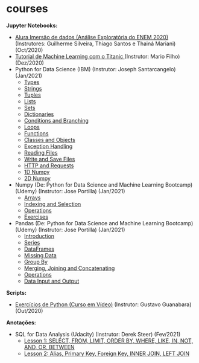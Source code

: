 # courses

**Jupyter Notebooks:**
* [Alura Imersão de dados (Análise Exploratória do ENEM 2020)](https://github.com/sergiodealencar/courses/blob/main/material/Aula01_desafios.ipynb) (Instrutores: Guilherme Silveira, Thiago Santos e Thainá Mariani) (Oct/2020)
* [Tutorial de Machine Learning com o Titanic ](https://github.com/sergiodealencar/courses/blob/main/material/tutorial_titanic_mario_filho.ipynb) (Instrutor: Mario Filho) (Dez/2020)
* Python for Data Science (IBM) (Instrutor: Joseph Santarcangelo) (Jan/2021)
  - [Types](https://github.com/sergiodealencar/courses/blob/main/material/PY0101EN-1-1-Types.ipynb)
  - [Strings](https://github.com/sergiodealencar/courses/blob/main/material/PY0101EN-1-2-Strings.ipynb)
  - [Tuples](https://github.com/sergiodealencar/courses/blob/main/material/PY0101EN-2-1-Tuples.ipynb)
  - [Lists](https://github.com/sergiodealencar/courses/blob/main/material/PY0101EN-2-2-Lists.ipynb)
  - [Sets](https://github.com/sergiodealencar/courses/blob/main/material/PY0101EN-2-3-Sets.ipynb)
  - [Dictionaries](https://github.com/sergiodealencar/courses/blob/main/material/PY0101EN-2-4-Dictionaries.ipynb)
  - [Conditions and Branching](https://github.com/sergiodealencar/courses/blob/main/material/PY0101EN-3-1-Conditions.ipynb)
  - [Loops](https://github.com/sergiodealencar/courses/blob/main/material/PY0101EN-3-2-Loops.ipynb)
  - [Functions](https://github.com/sergiodealencar/courses/blob/main/material/PY0101EN-3-3-Functions.ipynb)
  - [Classes and Objects](https://github.com/sergiodealencar/courses/blob/main/material/PY0101EN-3-4-Classes.ipynb)
  - [Exception Handling](https://github.com/sergiodealencar/courses/blob/main/material/PY0101EN-3-1.2ExcecptionHandling.ipynb)
  - [Reading Files](https://github.com/sergiodealencar/courses/blob/main/material/PY0101EN-4-1-ReadFile.ipynb)
  - [Write and Save Files](https://github.com/sergiodealencar/courses/blob/main/material/PY0101EN-4-2-WriteFile.ipynb)
  - [HTTP and Requests](https://github.com/sergiodealencar/courses/blob/main/material/PY0101EN-5.3_Requests_HTTP.ipynb)
  - [1D Numpy](https://github.com/sergiodealencar/courses/blob/main/material/PY0101EN-5-1-Numpy1D.ipynb)
  - [2D Numpy](https://github.com/sergiodealencar/courses/blob/main/material/PY0101EN-5-2-Numpy2D.ipynb)
* Numpy (De: Python for Data Science and Machine Learning Bootcamp) (Udemy) (Instrutor: Jose Portilla) (Jan/2021)
  - [Arrays](https://github.com/sergiodealencar/courses/blob/main/material/numpy/01-NumPy%20Arrays.ipynb)
  - [Indexing and Selection](https://github.com/sergiodealencar/courses/blob/main/material/numpy/02-Numpy%20Indexing%20and%20Selection.ipynb)
  - [Operations](https://github.com/sergiodealencar/courses/blob/main/material/numpy/03-Numpy%20Operations.ipynb)
  - [Exercises](https://github.com/sergiodealencar/courses/blob/main/material/numpy/05-Numpy%20Exercises%20-%20Solutions.ipynb)
* Pandas (De: Python for Data Science and Machine Learning Bootcamp) (Udemy) (Instrutor: Jose Portilla) (Jan/2021)
  - [Introduction](https://github.com/sergiodealencar/courses/blob/main/material/pandas/01-Introduction%20to%20Pandas.ipynb)
  - [Series](https://github.com/sergiodealencar/courses/blob/main/material/pandas/02-Series.ipynb)
  - [DataFrames](https://github.com/sergiodealencar/courses/blob/main/material/pandas/03-DataFrames.ipynb)
  - [Missing Data](https://github.com/sergiodealencar/courses/blob/main/material/pandas/04-Missing%20Data.ipynb)
  - [Group By](https://github.com/sergiodealencar/courses/blob/main/material/pandas/05-Groupby.ipynb)
  - [Merging, Joining and Concatenating](https://github.com/sergiodealencar/courses/blob/main/material/pandas/06-Merging%2C%20Joining%2C%20and%20Concatenating.ipynb)
  - [Operations](https://github.com/sergiodealencar/courses/blob/main/material/pandas/07-Operations.ipynb)
  - [Data Input and Output](https://github.com/sergiodealencar/courses/blob/main/material/pandas/08-Data%20Input%20and%20Output.ipynb)
    
**Scripts:**
* [Exercícios de Python (Curso em Vídeo)](https://github.com/sergiodealencar/courses/tree/main/material/curso_em_video) (Instrutor: Gustavo Guanabara) (Out/2020)
  
**Anotações:**
* SQL for Data Analysis (Udacity) (Instrutor: Derek Steer) (Fev/2021)
  - [Lesson 1: SELECT, FROM, LIMIT, ORDER BY, WHERE, LIKE, IN, NOT, AND, OR, BETWEEN](https://github.com/sergiodealencar/courses/blob/main/material/Lesson_1.sql)
  - [Lesson 2: Alias, Primary Key, Foreign Key, INNER JOIN, LEFT JOIN](https://github.com/sergiodealencar/courses/blob/main/material/Lesson_2.sql)
